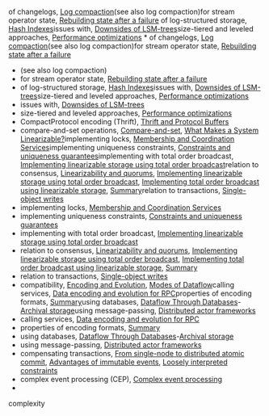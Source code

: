 of changelogs, [Log compaction](ch11.html#idm140605756931392)(see also log compaction)for stream operator state, [Rebuilding state after a failure](ch11.html#idm140605756174624)
of log-structured storage, [Hash Indexes](ch03.html#idm140605779398096)issues with, [Downsides of LSM-trees](ch03.html#idm140605778151376)size-tiered and leveled approaches, [Performance optimizations](ch03.html#idm140605778284784) * of changelogs, [Log compaction](ch11.html#idm140605756931392)(see also log compaction)for stream operator state, [Rebuilding state after a failure](ch11.html#idm140605756174624)
* (see also log compaction)
* for stream operator state, [Rebuilding state after a failure](ch11.html#idm140605756174624)
* of log-structured storage, [Hash Indexes](ch03.html#idm140605779398096)issues with, [Downsides of LSM-trees](ch03.html#idm140605778151376)size-tiered and leveled approaches, [Performance optimizations](ch03.html#idm140605778284784)
* issues with, [Downsides of LSM-trees](ch03.html#idm140605778151376)
* size-tiered and leveled approaches, [Performance optimizations](ch03.html#idm140605778284784)
* CompactProtocol encoding (Thrift), [Thrift and Protocol Buffers](ch04.html#idm140605777119808)
* compare-and-set operations, [Compare-and-set](ch07.html#idm140605761978480), [What Makes a System Linearizable?](ch09.html#idm140605760027824)implementing locks, [Membership and Coordination Services](ch09.html#idm140605758844944)implementing uniqueness constraints, [Constraints and uniqueness guarantees](ch09.html#idm140605759931040)implementing with total order broadcast, [Implementing linearizable storage using total order broadcast](ch09.html#idm140605759425984)relation to consensus, [Linearizability and quorums](ch09.html#idm140605759825104), [Implementing linearizable storage using total order broadcast](ch09.html#idm140605759432448), [Implementing total order broadcast using linearizable storage](ch09.html#idm140605759375472), [Summary](ch09.html#idm140605758778960)relation to transactions, [Single-object writes](ch07.html#idm140605774683376)
* implementing locks, [Membership and Coordination Services](ch09.html#idm140605758844944)
* implementing uniqueness constraints, [Constraints and uniqueness guarantees](ch09.html#idm140605759931040)
* implementing with total order broadcast, [Implementing linearizable storage using total order broadcast](ch09.html#idm140605759425984)
* relation to consensus, [Linearizability and quorums](ch09.html#idm140605759825104), [Implementing linearizable storage using total order broadcast](ch09.html#idm140605759432448), [Implementing total order broadcast using linearizable storage](ch09.html#idm140605759375472), [Summary](ch09.html#idm140605758778960)
* relation to transactions, [Single-object writes](ch07.html#idm140605774683376)
* compatibility, [Encoding and Evolution](ch04.html#idm140605777503408), [Modes of Dataflow](ch04.html#idm140605776889200)calling services, [Data encoding and evolution for RPC](ch04.html#idm140605776671040)properties of encoding formats, [Summary](ch04.html#idm140605776558560)using databases, [Dataflow Through Databases](ch04.html#ix_compatdbs)-[Archival storage](ch04.html#idm140605776818384)using message-passing, [Distributed actor frameworks](ch04.html#idm140605776593440)
* calling services, [Data encoding and evolution for RPC](ch04.html#idm140605776671040)
* properties of encoding formats, [Summary](ch04.html#idm140605776558560)
* using databases, [Dataflow Through Databases](ch04.html#ix_compatdbs)-[Archival storage](ch04.html#idm140605776818384)
* using message-passing, [Distributed actor frameworks](ch04.html#idm140605776593440)
* compensating transactions, [From single-node to distributed atomic commit](ch09.html#idm140605759281024), [Advantages of immutable events](ch11.html#idm140605756764976), [Loosely interpreted constraints](ch12.html#idm140605755030864)
* complex event processing (CEP), [Complex event processing](ch11.html#idm140605756634640)
* 
complexity